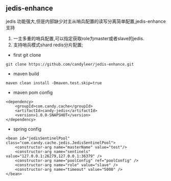 ##  jedis-enhance

jedis 功能强大,但是内部缺少对主从哨兵配置的读写分离简单配置,jedis-enhance支持
1. 一主多重的哨兵配置,可以指定获取role为master或者slave的jedis.
2. 支持哨兵模式shard redis分片配置;
- first git clone 

```
git clone https://github.com/candyleer/jedis-enhance.git

```
- maven build

```
maven clean install -Dmaven.test.skip=true

```
- maven pom config

```
<dependency>
    <groupId>com.candy.cache</groupId>
    <artifactId>candy-jedis</artifactId>
    <version>1.0.0-SNAPSHOT</version>
</dependency>

```
- spring config

```
<bean id="jedisSentinelPool" class="com.candy.cache.jedis.JedisSentinelPool">
	<constructor-arg name="masterName" value="test"/>
	<constructor-arg name="sentinels" value="127.0.0.1:26279,127.0.0.1:36379" /> 
	<constructor-arg name="poolConfig" ref="poolConfig" />
	<constructor-arg name="role" value="slave" />
	<constructor-arg name="timeout" value="5000" />
</bean>
```